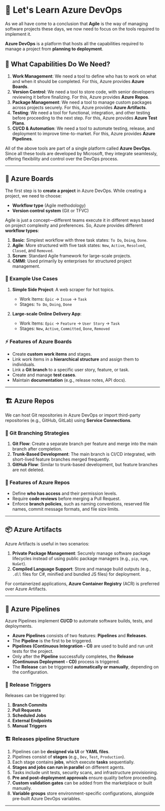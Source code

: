 # 🚀 Let's Learn Azure DevOps

As we all have come to a conclusion that **Agile** is the way of managing software projects these days, we now need to focus on the tools required to implement it.

**Azure DevOps** is a platform that hosts all the capabilities required to manage a project from **planning to deployment**.

## 🔹 What Capabilities Do We Need?
1. **Work Management**: We need a tool to define who has to work on what and when it should be completed. For this, Azure provides **Azure Boards**.
2. **Version Control**: We need a tool to store code, with senior developers reviewing it before finalizing. For this, Azure provides **Azure Repos**.
3. **Package Management**: We need a tool to manage custom packages across projects securely. For this, Azure provides **Azure Artifacts**.
4. **Testing**: We need a tool for functional, integration, and other testing before proceeding to the next step. For this, Azure provides **Azure Test Plans**.
5. **CI/CD & Automation**: We need a tool to automate testing, release, and deployment to improve time-to-market. For this, Azure provides **Azure Pipelines**.

All of the above tools are part of a single platform called **Azure DevOps**. Since all these tools are developed by Microsoft, they integrate seamlessly, offering flexibility and control over the DevOps process.

---

## 📌 Azure Boards

The first step is to **create a project** in Azure DevOps. While creating a project, we need to choose:
- **Workflow type** (Agile methodology)
- **Version control system** (Git or TFVC)

Agile is just a concept—different teams execute it in different ways based on project complexity and preferences. So, Azure provides different **workflow types**:

1. **Basic**: Simplest workflow with three task states: `To Do`, `Doing`, `Done`.
2. **Agile**: More structured with five task states: `New`, `Active`, `Resolved`, `Closed`, and `Removed`.
3. **Scrum**: Standard Agile framework for large-scale projects.
4. **CMMI**: Used primarily by enterprises for structured project management.

### 🎯 Example Use Cases
1. **Simple Side Project**: A web scraper for hot topics.
   - Work Items: `Epic` → `Issue` → `Task`
   - Stages: `To Do`, `Doing`, `Done`

2. **Large-scale Online Delivery App**:
   - Work Items: `Epic` → `Feature` → `User Story` → `Task`
   - Stages: `New`, `Active`, `Committed`, `Done`, `Removed`

### ⚡ Features of Azure Boards
- Create **custom work items** and stages.
- Link work items in a **hierarchical structure** and assign them to individuals.
- Link a **Git branch** to a specific user story, feature, or task.
- Create and manage **test cases**.
- Maintain **documentation** (e.g., release notes, API docs).

---

## 🏗️ Azure Repos

We can host Git repositories in Azure DevOps or import third-party repositories (e.g., GitHub, GitLab) using **Service Connections**.

### 🔄 Git Branching Strategies
1. **Git Flow**: Create a separate branch per feature and merge into the main branch after completion.
2. **Trunk-Based Development**: The main branch is CI/CD integrated, with short-lived feature branches merged frequently.
3. **GitHub Flow**: Similar to trunk-based development, but feature branches are not deleted.

### 🔑 Features of Azure Repos
- Define **who has access** and their permission levels.
- Require **code reviews** before merging a Pull Request.
- Enforce **branch policies**, such as naming conventions, reserved file names, commit message formats, and file size limits.

---

## 📦 Azure Artifacts

Azure Artifacts is useful in two scenarios:
1. **Private Package Management**: Securely manage software package lifecycles instead of using public package managers (e.g., `pip`, `npm`, `NuGet`).
2. **Compiled Language Support**: Store and manage build outputs (e.g., `.dll` files for C#, minified and bundled JS files) for deployment.

For containerized applications, **Azure Container Registry** (ACR) is preferred over Azure Artifacts.

---

## 🔄 Azure Pipelines

Azure Pipelines implement **CI/CD** to automate software builds, tests, and deployments.

- **Azure Pipelines** consists of two features: **Pipelines** and **Releases**.  
- The **Pipeline** is the first to be triggered.  
- **Pipelines (Continuous Integration - CI)** are used to build and run unit tests for the project.  
- Only after the **Pipeline** successfully completes, the **Release (Continuous Deployment - CD)** process is triggered.
- The **Release** can be triggered **automatically or manually**, depending on the configuration.

### 🎯 Release Triggers
Releases can be triggered by:
1. **Branch Commits**
2. **Pull Requests**
3. **Scheduled Jobs**
4. **External Endpoints**
5. **Manual Triggers**

### 🏗️ Releases pipeline Structure
1. Pipelines can be **designed via UI** or **YAML files**.
2. Pipelines consist of **stages** (e.g., `Dev`, `Test`, `Production`).
3. Each stage contains **jobs**, which execute **tasks** sequentially.
4. **Stages and jobs can run in parallel** on different agents.
5. Tasks include unit tests, security scans, and infrastructure provisioning.
6. **Pre and post-deployment approvals** ensure quality before proceeding.
7. **Custom validation gates** can be added from the marketplace or built manually.
8. **Variable groups** store environment-specific configurations, alongside pre-built Azure DevOps variables.

---
